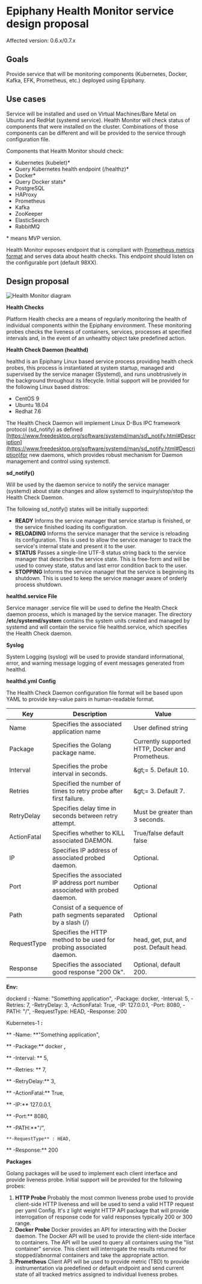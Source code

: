 


# Epiphany Health Monitor service design proposal

Affected version: 0.6.x/0.7.x

## Goals

Provide service that will be monitoring components (Kubernetes, Docker, Kafka, EFK, Prometheus, etc.) deployed using Epiphany.

## Use cases

Service will be installed and used on Virtual Machines/Bare Metal on Ubuntu and RedHat (systemd service). Health Monitor will check status of components that were installed on the cluster. Combinations of those components can be different and will be provided to the service through configuration file.

Components that Health Monitor should check:

- Kubernetes (kubelet)\*
- Query Kubernetes health endpoint (/healthz)\*
- Docker\*
- Query Docker stats\*
- PostgreSQL
- HAProxy
- Prometheus
- Kafka
- ZooKeeper
- ElasticSearch
- RabbitMQ

\* means MVP version.

Health Monitor exposes endpoint that is compliant with [Prometheus metrics format](https://github.com/prometheus/docs/blob/master/content/docs/instrumenting/exposition_formats.md#text-format-example) and serves data about health checks. This endpoint should listen on the configurable port (default 98XX).

## Design proposal

![Health Monitor diagram](health-monitor.svg)

**Health Checks**

Platform Health checks are a means of regularly monitoring the health of individual components within the Epiphany environment. These monitoring probes checks the liveness of containers, services, processes at specified intervals and, in the event of an unhealthy object take predefined action.

**Health Check Daemon (healthd)**

healthd is an Epiphany Linux based service process providing health check probes, this process is instantiated at system startup, managed and supervised by the service manager (Systemd), and runs unobtrusively in the background throughout its lifecycle. Initial support will be provided for the following Linux based distros:

- CentOS 9
- Ubuntu 18.04
- Redhat 7.6

The Health Check Daemon will implement Linux D-Bus IPC framework  protocol (sd\_notify) as defined [https://www.freedesktop.org/software/systemd/man/sd\_notify.html#Description](https://www.freedesktop.org/software/systemd/man/sd_notify.html#Description)for new daemons, which provides robust mechanism for Daemon management and control using systemctl.

**sd\_notify()**

Will be used by the daemon service to notify the service manager (systemd)  about state changes and allow systemctl to inquiry/stop/stop the Health Check Daemon.

The following sd\_notify() states will be initially supported:

- **READY** Informs the service manager that service startup is finished, or the service finished loading its configuration.
- **RELOADING** Informs the service manager that the service is reloading its configuration. This is used to allow the service manager to track the service&#39;s internal state and present it to the user.
- **STATUS** Passes a single-line UTF-8 status string back to the service manager that describes the service state. This is free-form and will be used to convey state, status and last error condition back to the user.
- **STOPPING** Informs the service manager that the service is beginning its shutdown. This is used to keep the service manager aware of orderly process shutdown.

**healthd.service File**

Service manager .service file will be used to define the Health Check daemon process, which is managed by the service manager. The directory **/etc/systemd/system** contains the system units created and managed by systemd and will contain the service file healthd.service, which specifies the Health Check daemon.

**Syslog**

System Logging (syslog) will be used to provide standard informational, error, and warning message logging of event messages generated from healthd.

**healthd.yml**  **Config**

The Health Check Daemon configuration file format will be based upon YAML to provide key-value pairs in human-readable format.

| **Key** | **Description** | **Value** |
| --- | --- | --- |
| Name | Specifies the associated application name | User defined string |
| Package | Specifies the Golang package name. | Currently supported HTTP, Docker and Prometheus. |
| Interval | Specifies the probe interval in seconds. | \&gt;= 5. Default 10. |
| Retries | Specified the number of times to retry probe after first failure. | \&gt;= 3. Default 7. |
| RetryDelay | Specifies delay time in seconds between retry attempt. | Must be greater than 3 seconds. |
| ActionFatal | Specifies whether to KILL associated DAEMON. | True/false default false |
| IP | Specifies IP address of associated probed daemon. | Optional. |
| Port | Specifies the associated IP address port number associated with probed daemon. | Optional |
| Path | Consist of a sequence of path segments separated by a slash (/) | Optional |
| RequestType | Specifies the HTTP method to be used for probing associated daemon. | head, get, put, and  post. Default head. |
| Response | Specifies the associated good response &quot;200 Ok&quot;. | Optional, default 200. |

**Env:**

dockerd **:**
  -Name:  &quot;Something application&quot;,
  -Package: docker,
  -Interval:   5,
  -Retries:   7,
  -RetryDelay:  3,
  -ActionFatal:  True,
  -IP:  127.0.0.1,
  -Port: 8080,
  -PATH: &quot;/&quot;,
  -RequestType: HEAD,
  -Response: 200



Kubernetes-1 **:**

**   -Name:  **&quot;Something application&quot;,

**   -Package:** docker **,**

**   -Interval:  ** 5,

**   -Retries:  ** 7,

**   -RetryDelay:** 3,

**   -ActionFatal:** True,

**   -IP:** 127.0.0.1,

**   -Port:** 8080,

**   -PATH:**&quot;/&quot;,

    **-RequestType** : HEAD,

**   -Response:**  200

**Packages**

Golang packages will be used to implement each client interface and provide liveness probe. Initial support will be provided for the following probes:

1. **HTTP Probe** Probably the most common liveness probe used to provide client-side HTTP liveness and will be used to send a valid HTTP request per yaml Config. It&#39;s z light weight HTTP API package that will provide interrogation of response code for valid responses typically 200 or 300 range.
2. **Docker Probe** Docker provides an API for interacting with the Docker daemon. The Docker API will be used to provide the client-side interface to containers. The API will be used to query all containers using the &quot;list container&quot; service. This client will interrogate the results returned for stopped/abnormal containers and take the appropriate action.
3. **Prometheus** Client API will be used to provide metric (TBD) to provide instrumentation via predefined or default endpoint and send current state of all tracked metrics assigned to individual liveness probes.
